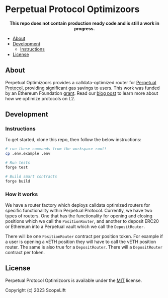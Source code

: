 # Perpetual Protocol Optimizoors

<p align="center">
  <b>This repo does not contain production ready code and is still a work in progress.</b>
</p>

- [About](#about)
- [Development](#development)
  - [Instructions](#instructions)
- [License](#license)

## About

Perpetual Optimizoors provides a calldata-optimized router for [Perpetual Protocol](https://perp.com/),
providing significant gas savings to users. This work was funded by an Ethereum Foundation
[grant](https://blog.ethereum.org/2023/02/14/layer-2-grants-roundup). Read our [blog post](https://www.scopelift.co/blog/calldata-optimizooooors) to learn more about how we optimize protocols on L2.

## Development

### Instructions

To get started, clone this repo, then follow the below instructions:

```sh
# run these commands from the workspace root!
cp .env.example .env

# Run tests
forge test

# Build smart contracts
forge build
```

### How it works

We have a router factory which deploys calldata optimized routers for specific functionality within
Perpetual Protocol. Currently, we have two types of routers. One that has the functionality for opening and closing
positions which we call the `PositionRouter`, and another to deposit ERC20 or Ethereum into a Perpetual vault which
we call the `DepositRouter`.

There will be one `PositionRouter` contract per position token. For example if a user is opening a vETH
position they will have to call the vETH position router. The same is also true for a `DepositRouter`. There
will a `DepositRouter` contract per token.

## License

Perpetual Protocol Optimizoors is available under the [MIT](LICENSE.txt) license.

Copyright (c) 2023 ScopeLift

